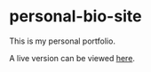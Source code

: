 # personal-bio-site

This is my personal portfolio. 

A live version can be viewed [here](https://danapham.netlify.app/).
